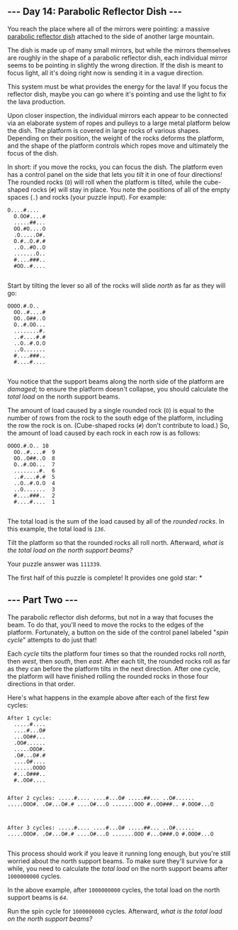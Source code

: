 <h2>--- Day 14: Parabolic Reflector Dish ---</h2>
<p>
  You reach the place where all of the mirrors were pointing: a massive
  <a href="https://en.wikipedia.org/wiki/Parabolic_reflector" target="_blank"
    >parabolic reflector dish</a
  >
  <span
    title="Why, where do you attach YOUR massive parabolic reflector dishes?"
    >attached</span
  >
  to the side of another large mountain.
</p>
<p>
  The dish is made up of many small mirrors, but while the mirrors themselves
  are roughly in the shape of a parabolic reflector dish, each individual mirror
  seems to be pointing in slightly the wrong direction. If the dish is meant to
  focus light, all it's doing right now is sending it in a vague direction.
</p>
<p>
  This system must be what provides the energy for the lava! If you focus the
  reflector dish, maybe you can go where it's pointing and use the light to fix
  the lava production.
</p>
<p>
  Upon closer inspection, the individual mirrors each appear to be connected via
  an elaborate system of ropes and pulleys to a large metal platform below the
  dish. The platform is covered in large rocks of various shapes. Depending on
  their position, the weight of the rocks deforms the platform, and the shape of
  the platform controls which ropes move and ultimately the focus of the dish.
</p>
<p>
  In short: if you move the rocks, you can focus the dish. The platform even has
  a control panel on the side that lets you <em>tilt</em> it in one of four
  directions! The rounded rocks (<code>O</code>) will roll when the platform is
  tilted, while the cube-shaped rocks (<code>#</code>) will stay in place. You
  note the positions of all of the empty spaces (<code>.</code>) and rocks (your
  puzzle input). For example:
</p>
<pre><code>O....#....
  O.OO#....#
  .....##...
  OO.#O....O
  .O.....O#.
  O.#..O.#.#
  ..O..#O..O
  .......O..
  #....###..
  #OO..#....
  </code></pre>
<p>
  Start by tilting the lever so all of the rocks will slide
  <em>north</em> as far as they will go:
</p>
<pre><code>OOOO.#.O..
  OO..#....#
  OO..O##..O
  O..#.OO...
  ........#.
  ..#....#.#
  ..O..#.O.O
  ..O.......
  #....###..
  #....#....
  </code></pre>
<p>
  You notice that the support beams along the north side of the platform are
  <em>damaged</em>; to ensure the platform doesn't collapse, you should
  calculate the <em>total load</em> on the north support beams.
</p>
<p>
  The amount of load caused by a single rounded rock (<code>O</code>) is equal
  to the number of rows from the rock to the south edge of the platform,
  including the row the rock is on. (Cube-shaped rocks (<code>#</code>) don't
  contribute to load.) So, the amount of load caused by each rock in each row is
  as follows:
</p>
<pre><code>OOOO.#.O.. 10
  OO..#....#  9
  OO..O##..O  8
  O..#.OO...  7
  ........#.  6
  ..#....#.#  5
  ..O..#.O.O  4
  ..O.......  3
  #....###..  2
  #....#....  1
  </code></pre>
<p>
  The total load is the sum of the load caused by all of the
  <em>rounded rocks</em>. In this example, the total load is
  <code><em>136</em></code
  >.
</p>
<p>
  Tilt the platform so that the rounded rocks all roll north. Afterward,
  <em>what is the total load on the north support beams?</em>
</p>
<p>Your puzzle answer was <code>111339</code>.</p>
<p class="day-success">
  The first half of this puzzle is complete! It provides one gold star: *
</p>
<h2 id="part2">--- Part Two ---</h2>
<p>
  The parabolic reflector dish deforms, but not in a way that focuses the beam.
  To do that, you'll need to move the rocks to the edges of the platform.
  Fortunately, a button on the side of the control panel labeled "<em
    >spin cycle</em
  >" attempts to do just that!
</p>
<p>
  Each <em>cycle</em> tilts the platform four times so that the rounded rocks
  roll <em>north</em>, then <em>west</em>, then <em>south</em>, then
  <em>east</em>. After each tilt, the rounded rocks roll as far as they can
  before the platform tilts in the next direction. After one cycle, the platform
  will have finished rolling the rounded rocks in those four directions in that
  order.
</p>
<p>
  Here's what happens in the example above after each of the first few cycles:
</p>
<pre><code>After 1 cycle:
  .....#....
  ....#...O#
  ...OO##...
  .OO#......
  .....OOO#.
  .O#...O#.#
  ....O#....
  ......OOOO
  #...O###..
  #..OO#....
  
  After 2 cycles:
  .....#....
  ....#...O#
  .....##...
  ..O#......
  .....OOO#.
  .O#...O#.#
  ....O#...O
  .......OOO
  #..OO###..
  #.OOO#...O
  
  After 3 cycles:
  .....#....
  ....#...O#
  .....##...
  ..O#......
  .....OOO#.
  .O#...O#.#
  ....O#...O
  .......OOO
  #...O###.O
  #.OOO#...O
  </code></pre>
<p>
  This process should work if you leave it running long enough, but you're still
  worried about the north support beams. To make sure they'll survive for a
  while, you need to calculate the <em>total load</em> on the north support
  beams after <code>1000000000</code> cycles.
</p>
<p>
  In the above example, after <code>1000000000</code> cycles, the total load on
  the north support beams is <code><em>64</em></code
  >.
</p>
<p>
  Run the spin cycle for <code>1000000000</code> cycles. Afterward,
  <em>what is the total load on the north support beams?</em>
</p>
